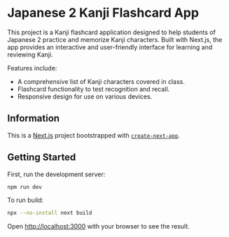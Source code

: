# Japanese 2 Kanji Flashcard App

This project is a Kanji flashcard application designed to help students of Japanese 2 practice and memorize Kanji characters. Built with Next.js, the app provides an interactive and user-friendly interface for learning and reviewing Kanji.

Features include:
- A comprehensive list of Kanji characters covered in class.
- Flashcard functionality to test recognition and recall.
- Responsive design for use on various devices.

## Information

This is a [Next.js](https://nextjs.org) project bootstrapped with [`create-next-app`](https://nextjs.org/docs/app/api-reference/cli/create-next-app).

## Getting Started

First, run the development server:

```bash
npm run dev
```

To run build:

```bash
npx --no-install next build
```

Open [http://localhost:3000](http://localhost:3000) with your browser to see the result.